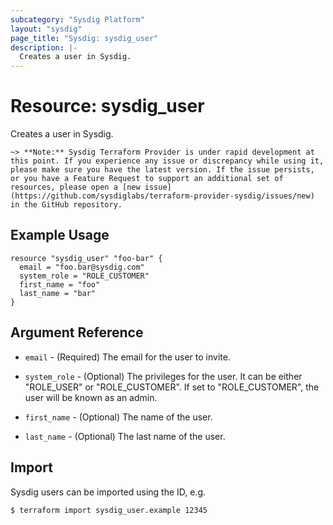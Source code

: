 ```yaml
---
subcategory: "Sysdig Platform"
layout: "sysdig"
page_title: "Sysdig: sysdig_user"
description: |-
  Creates a user in Sysdig.
---
```


# Resource: sysdig_user

Creates a user in Sysdig.

`~> **Note:** Sysdig Terraform Provider is under rapid development at this point. If you experience any issue or discrepancy while using it, please make sure you have the latest version. If the issue persists, or you have a Feature Request to support an additional set of resources, please open a [new issue](https://github.com/sysdiglabs/terraform-provider-sysdig/issues/new) in the GitHub repository.`

## Example Usage

```hcl
resource "sysdig_user" "foo-bar" {
  email = "foo.bar@sysdig.com"
  system_role = "ROLE_CUSTOMER"
  first_name = "foo"
  last_name = "bar"
}
```

## Argument Reference

* `email` - (Required) The email for the user to invite.

* `system_role` - (Optional) The privileges for the user. It can be either "ROLE_USER" or "ROLE_CUSTOMER".
    If set to "ROLE_CUSTOMER", the user will be known as an admin.

* `first_name` - (Optional) The name of the user.

* `last_name` - (Optional) The last name of the user.


## Import

Sysdig users can be imported using the ID, e.g.

```
$ terraform import sysdig_user.example 12345
```